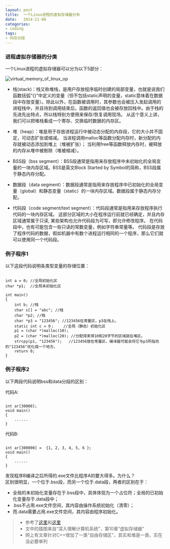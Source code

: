 ```yaml
---
layout: post
title:  一个Linux进程的虚拟存储器分布
date:   2014-11-08 
categories:
- coding
tags:
- 内存分段
---
```


### 进程虚拟存储器的分类

一个Linux进程的虚拟存储器可以分为以下5部分：

![virtual_memory_of_linux_op](http://7wy3wu.com1.z0.glb.clouddn.com/virtual_memory_of_linux_op.png)

* 栈(stack)：栈又称堆栈，是用户存放程序临时创建的局部变量，也就是说我们函数括弧“{}”中定义的变量（但不包括static声明的变量，static意味着在数据段中存放变量）。除此以外，在函数被调用时，其参数也会被压入发起调用的进程栈中，并且待到调用结束后，函数的返回值也会被存放回栈中。由于栈的先进先出特点，所以栈特别方便用来保存/恢复调用现场。
从这个意义上讲，我们可以把堆栈看成一个寄存、交换临时数据的内存区。

* 堆（heap）：堆是用于存放进程运行中被动态分配的内存段，它的大小并不固定，可动态扩张或缩减。
当进程调用malloc等函数分配内存时，新分配的内存就被动态添加到堆上（堆被扩张）；
当利用free等函数释放内存时，被释放的内存从堆中被剔除（堆被缩减）。

* BSS段（bss segment）：BSS段通常是指用来存放程序中未初始化的全局变量的一块内存区域。BSS是英文Block Started by Symbol的简称，BSS段属于静态内存分配。

* 数据段（data segment）：数据段通常是指用来存放程序中已初始化的全局变量（global）和静态变量（static）的一块内存区域。数据段属于静态内存分配。

* 代码段（code segment/text segment）：代码段通常是指用来存放程序执行代码的一块内存区域。
这部分区域的大小在程序运行前就已经确定，并且内存区域通常属于只读, 某些架构也允许代码段为可写，即允许修改程序。
在代码段中，也有可能包含一些只读的常数变量，例如字符串常量等。
代码段是存放了程序代码的数据，假如机器中有数个进程运行相同的一个程序，那么它们就可以使用同一个代码段。


### 例子程序1

以下这段代码说明各类型变量的存储位置：

<pre><code>
int a = 0; //全局初始化区 
char *p1;  //全局未初始化区 

int main() 
{ 
    int b; //栈 
    char s[] = "abc"; //栈 
    char *p2; //栈 
    char *p3 = "123456"; //123456在常量区，p3在栈上。 
    static int c = 0；    //全局（静态）初始化区 
    p1 = (char *)malloc(10); 
    p2 = (char *)malloc(20); //分配得来得10和20字节的区域就在堆区。 
    strcpy(p1, "123456");   //123456放在常量区，编译器可能会将它与p3所指向的"123456"优化成一个地方。 
    return 0;
} 
</code></pre>


### 例子程序2

<p>以下两段代码说明bss和data分段的区别：</p>
<p>代码A:</p>
<pre><code>
int ar[30000];
void main()
{
    ......
}
</code></pre>

<p>代码B:</p>
<pre><code>
int ar[300000] =  {1, 2, 3, 4, 5, 6 };
void main()
{
    ......
}
</code></pre>

发现程序B编译之后所得的.exe文件比程序A的要大得多。为什么？<br />
区别很明显，一个位于.bss段，而另一个位于.data段，两者的区别在于：

* 全局的未初始化变量存在于.bss段中，具体体现为一个占位符；全局的已初始化变量存于.data段中；
* .bss不占用.exe文件空间，其内容由操作系统初始化（清零）；
* 而.data需要占用.exe文件空间，其内容由程序初始化。


> * 参考了[这里](http://my.oschina.net/pollybl1255/blog/140323)和[这里](http://blog.csdn.net/canbus/article/details/8660065)
> * 文中的插图来自“深入理解计算机系统”，第10章“虚拟存储器”
> * 网上有文章针对C++增加了一类“自由存储区”，其实和堆是一类，实在没必要单列
